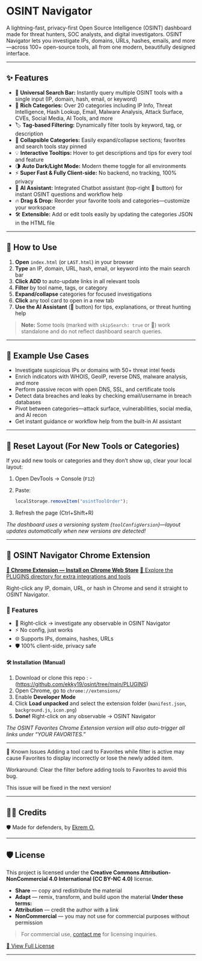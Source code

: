 # OSINT Navigator

A lightning-fast, privacy-first Open Source Intelligence (OSINT) dashboard made for threat hunters, SOC analysts, and digital investigators. OSINT Navigator lets you investigate IPs, domains, URLs, hashes, emails, and more—across 100+ open-source tools, all from one modern, beautifully designed interface.

---

## ✨ Features

* 🔎 **Universal Search Bar:** Instantly query multiple OSINT tools with a single input (IP, domain, hash, email, or keyword)
* 🎯 **Rich Categories:** Over 20 categories including IP Info, Threat Intelligence, Hash Lookup, Email, Malware Analysis, Attack Surface, CVEs, Social Media, AI Tools, and more
* 🏷️ **Tag-based Filtering:** Dynamically filter tools by keyword, tag, or description
* 🧩 **Collapsible Categories:** Easily expand/collapse sections; favorites and search tools stay pinned
* 💡 **Interactive Tooltips:** Hover to get descriptions and tips for every tool and feature
* 🌗 **Auto Dark/Light Mode:** Modern theme toggle for all environments
* ⚡ **Super Fast & Fully Client-side:** No backend, no tracking, 100% privacy
* 🧠 **AI Assistant:** Integrated Chatbot assistant (top-right 🤖 button) for instant OSINT questions and workflow help
* 🔥 **Drag & Drop:** Reorder your favorite tools and categories—customize your workspace
* 🛠️ **Extensible:** Add or edit tools easily by updating the categories JSON in the HTML file

---

## 🚀 How to Use

1. **Open** `index.html` (or `LAST.html`) in your browser
2. **Type** an IP, domain, URL, hash, email, or keyword into the main search bar
3. **Click ADD** to auto-update links in all relevant tools
4. **Filter** by tool name, tags, or category
5. **Expand/collapse** categories for focused investigations
6. **Click** any tool card to open in a new tab
7. **Use the AI Assistant** (🤖 button) for tips, explanations, or threat hunting help

> **Note:** Some tools (marked with `skipSearch: true` or 🔶) work standalone and do not reflect dashboard search queries.

---

## 🧩 Example Use Cases

* Investigate suspicious IPs or domains with 50+ threat intel feeds
* Enrich indicators with WHOIS, GeoIP, reverse DNS, malware analysis, and more
* Perform passive recon with open DNS, SSL, and certificate tools
* Detect data breaches and leaks by checking email/username in breach databases
* Pivot between categories—attack surface, vulnerabilities, social media, and AI recon
* Get instant guidance or workflow help from the built-in AI assistant

---

## 🧼 Reset Layout (For New Tools or Categories)

If you add new tools or categories and they don’t show up, clear your local layout:

1. Open DevTools → Console (`F12`)
2. Paste:

   ```js
   localStorage.removeItem("osintToolOrder");
   ```
3. Refresh the page (Ctrl+Shift+R)

*The dashboard uses a versioning system (`toolConfigVersion`)—layout updates automatically when new versions are detected!*

---

## 🧩 OSINT Navigator Chrome Extension

**[🛒 Chrome Extension — Install on Chrome Web Store](https://chromewebstore.google.com/detail/osint-navigator/bejlkjkhhlbepgecabbjopdjkelfjnim?utm_source=item-share-cb)**
[🔌 Explore the PLUGINS directory for extra integrations and tools](https://github.com/ekky19/osint/tree/main/PLUGINS)

Right-click any IP, domain, URL, or hash in Chrome and send it straight to OSINT Navigator.

### 🚀 Features

* 🔎 Right-click → investigate any observable in OSINT Navigator
* ⚡ No config, just works
* 🌐 Supports IPs, domains, hashes, URLs
* 🛡 100% client-side, privacy safe

#### 🛠 Installation (Manual)

1. Download or clone this repo : - (https://github.com/ekky19/osint/tree/main/PLUGINS)
2. Open Chrome, go to `chrome://extensions/`
3. Enable **Developer Mode**
4. Click **Load unpacked** and select the extension folder (`manifest.json`, `background.js`, `icon.png`)
5. **Done!** Right-click on any observable → OSINT Navigator

*The OSINT Favorites Chrome Extension version will also auto-trigger all links under “YOUR FAVORITES.”*

---

🐞 Known Issues
Adding a tool card to Favorites while filter is active may cause Favorites to display incorrectly or lose the newly added item.

Workaround: Clear the filter before adding tools to Favorites to avoid this bug.

This issue will be fixed in the next version!

---

## 👨‍💻 Credits

🛡️ Made for defenders, by [Ekrem O.](https://github.com/ekky19)

---

## 🛡 License

This project is licensed under the **Creative Commons Attribution-NonCommercial 4.0 International (CC BY-NC 4.0)** license.

* **Share** — copy and redistribute the material
* **Adapt** — remix, transform, and build upon the material
  **Under these terms:**
* **Attribution** — credit the author with a link
* **NonCommercial** — you may not use for commercial purposes without permission

> For commercial use, [contact me](mailto:ekremozdemir99@gmail.com) for licensing inquiries.

[🔗 View Full License](https://creativecommons.org/licenses/by-nc/4.0/)

---
